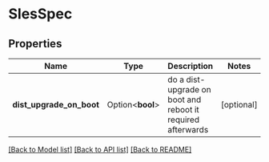 # SlesSpec

## Properties

Name | Type | Description | Notes
------------ | ------------- | ------------- | -------------
**dist_upgrade_on_boot** | Option<**bool**> | do a dist-upgrade on boot and reboot it required afterwards | [optional]

[[Back to Model list]](../README.md#documentation-for-models) [[Back to API list]](../README.md#documentation-for-api-endpoints) [[Back to README]](../README.md)


